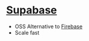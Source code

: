 # [Supabase](https://supabase.com/)

- OSS Alternative to [Firebase](https://firebase.google.com/)
- Scale fast